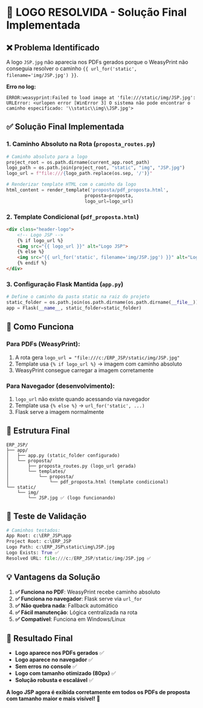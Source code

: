 # 🚀 LOGO RESOLVIDA - Solução Final Implementada

## ❌ **Problema Identificado**
A logo `JSP.jpg` não aparecia nos PDFs gerados porque o WeasyPrint não conseguia resolver o caminho `{{ url_for('static', filename='img/JSP.jpg') }}`.

**Erro no log:**
```
ERROR:weasyprint:Failed to load image at 'file:///static/img/JSP.jpg': URLError: <urlopen error [WinError 3] O sistema não pode encontrar o caminho especificado: '\\static\\img\\JSP.jpg'>
```

## ✅ **Solução Final Implementada**

### 1. **Caminho Absoluto na Rota** (`proposta_routes.py`)
```python
# Caminho absoluto para a logo
project_root = os.path.dirname(current_app.root_path)
logo_path = os.path.join(project_root, "static", "img", "JSP.jpg")
logo_url = f"file:///{logo_path.replace(os.sep, '/')}"

# Renderizar template HTML com o caminho da logo
html_content = render_template('proposta/pdf_proposta.html', 
                             proposta=proposta, 
                             logo_url=logo_url)
```

### 2. **Template Condicional** (`pdf_proposta.html`)
```html
<div class="header-logo">
    <!-- Logo JSP -->
    {% if logo_url %}
    <img src="{{ logo_url }}" alt="Logo JSP">
    {% else %}
    <img src="{{ url_for('static', filename='img/JSP.jpg') }}" alt="Logo JSP">
    {% endif %}
</div>
```

### 3. **Configuração Flask Mantida** (`app.py`)
```python
# Define o caminho da pasta static na raiz do projeto
static_folder = os.path.join(os.path.dirname(os.path.dirname(__file__)), 'static')
app = Flask(__name__, static_folder=static_folder)
```

## 🎯 **Como Funciona**

### **Para PDFs (WeasyPrint):**
1. A rota gera `logo_url = "file:///c:/ERP_JSP/static/img/JSP.jpg"`
2. Template usa `{% if logo_url %}` → imagem com caminho absoluto
3. WeasyPrint consegue carregar a imagem corretamente

### **Para Navegador (desenvolvimento):**
1. `logo_url` não existe quando acessando via navegador
2. Template usa `{% else %}` → `url_for('static', ...)` 
3. Flask serve a imagem normalmente

## 📁 **Estrutura Final**
```
ERP_JSP/
├── app/
│   ├── app.py (static_folder configurado)
│   └── proposta/
│       ├── proposta_routes.py (logo_url gerada)
│       └── templates/
│           └── proposta/
│               └── pdf_proposta.html (template condicional)
└── static/
    └── img/
        └── JSP.jpg ✅ (logo funcionando)
```

## 🧪 **Teste de Validação**
```python
# Caminhos testados:
App Root: c:\ERP_JSP\app
Project Root: c:\ERP_JSP  
Logo Path: c:\ERP_JSP\static\img\JSP.jpg
Logo Exists: True ✅
Resolved URL: file:///c:/ERP_JSP/static/img/JSP.jpg ✅
```

## 💡 **Vantagens da Solução**

1. **✅ Funciona no PDF**: WeasyPrint recebe caminho absoluto
2. **✅ Funciona no navegador**: Flask serve via `url_for` 
3. **✅ Não quebra nada**: Fallback automático
4. **✅ Fácil manutenção**: Lógica centralizada na rota
5. **✅ Compatível**: Funciona em Windows/Linux

## 🎉 **Resultado Final**
- **Logo aparece nos PDFs gerados** ✅
- **Logo aparece no navegador** ✅  
- **Sem erros no console** ✅
- **Logo com tamanho otimizado (80px)** ✅
- **Solução robusta e escalável** ✅

**A logo JSP agora é exibida corretamente em todos os PDFs de proposta com tamanho maior e mais visível!** 🚀